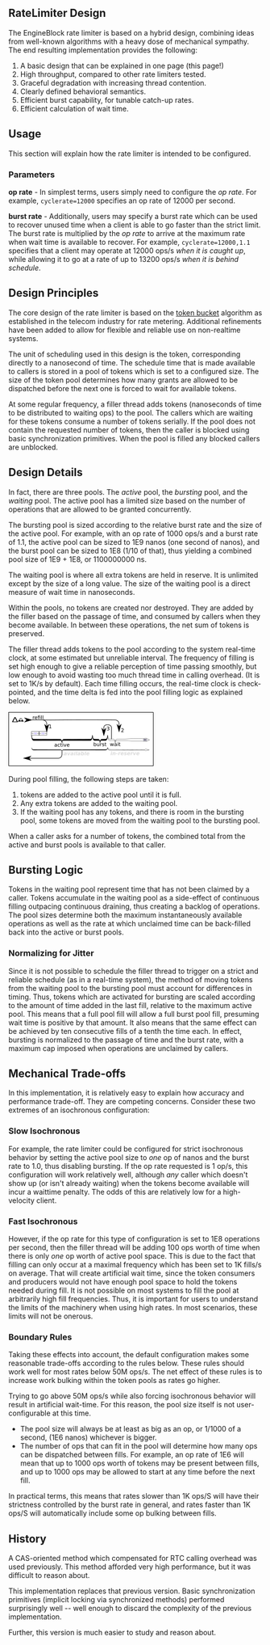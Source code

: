 ## RateLimiter Design

The EngineBlock rate limiter is based on a hybrid design, combining ideas
from well-known algorithms with a heavy dose of mechanical sympathy. The
end resulting implementation provides the following:

1. A basic design that can be explained in one page (this page!)
2. High throughput, compared to other rate limiters tested.
3. Graceful degradation with increasing thread contention.
4. Clearly defined behavioral semantics.
5. Efficient burst capability, for tunable catch-up rates.
6. Efficient calculation of wait time.

## Usage

This section will explain how the rate limiter is intended to be configured.

### Parameters

**op rate** - In simplest terms, users simply need to configure the *op rate*.
For example, `cyclerate=12000` specifies an op rate of 12000 per second.

**burst rate** - Additionally, users may specify a burst rate which can be used
to recover unused time when a client is able to go faster than the strict
limit. The burst rate is multiplied by the _op rate_ to arrive at the maximum
rate when wait time is available to recover. For example, `cyclerate=12000,1.1`
specifies that a client may operate at 12000 ops/s _when it is caught up_,
while allowing it to go at a rate of up to 13200 ops/s _when it is behind
schedule_.

## Design Principles

The core design of the rate limiter is based on the [token
bucket](https://en.wikipedia.org/wiki/Token_bucket) algorithm as established in
the telecom industry for rate metering. Additional refinements have been
added to allow for flexible and reliable use on non-realtime systems.

The unit of scheduling used in this design is the token, corresponding directly
to a nanosecond of time. The schedule time that is made available to callers is
stored in a pool of tokens which is set to a configured size. The size of the
token pool determines how many grants are allowed to be dispatched before the
next one is forced to wait for available tokens.

At some regular frequency, a filler thread adds tokens (nanoseconds of time to
be distributed to waiting ops) to the pool. The callers which are waiting for
these tokens consume a number of tokens serially. If the pool does not contain
the requested number of tokens, then the caller is blocked using basic
synchronization primitives. When the pool is filled any blocked callers are
unblocked.

## Design Details

In fact, there are three pools. The _active_ pool, the _bursting_ pool, and the
_waiting_ pool. The active pool has a limited size based on the number of
operations that are allowed to be granted concurrently.

The bursting pool is sized according to the relative burst rate and the size of the
active pool. For example, with an op rate of 1000 ops/s and a burst rate of 1.1,
the active pool can be sized to 1E9 nanos (one second of nanos), and the burst
pool can be sized to 1E8 (1/10 of that), thus yielding a combined pool size of
1E9 + 1E8, or 1100000000 ns.

The waiting pool is where all extra tokens are held in reserve. It is unlimited
except by the size of a long value. The size of the waiting pool is a direct
measure of wait time in nanoseconds.

Within the pools, no tokens are created nor destroyed. They are added by the
filler based on the passage of time, and consumed by callers when they become
available. In between these operations, the net sum of tokens is preserved.

The filler thread adds tokens to the pool according to the system real-time
clock, at some estimated but unreliable interval. The frequency of filling is set
high enough to give a reliable perception of time passing smoothly, but low
enough to avoid wasting too much thread time in calling overhead. (It is set to
1K/s by default). Each time filling occurs, the real-time clock is
check-pointed, and the time delta is fed into the pool filling logic as
explained below.

![RateLimiterDesign](hybrid_ratelimiter_sketch.png)

During pool filling, the following steps are taken:
1) tokens are added to the active pool until it is full.
2) Any extra tokens are added to the waiting pool. 
3) If the waiting pool has any tokens, and there is room in the bursting pool,
   some tokens are moved from the waiting pool to the bursting pool.

When a caller asks for a number of tokens, the combined total from the active
and burst pools is available to that caller.

## Bursting Logic

Tokens in the waiting pool represent time that has not been claimed by a caller.
Tokens accumulate in the waiting pool as a side-effect of continuous filling
outpacing continuous draining, thus creating a backlog of operations. The pool
sizes determine both the maximum instantaneously available operations as well as
the rate at which unclaimed time can be back-filled back into the active or
burst pools.

### Normalizing for Jitter

Since it is not possible to schedule the filler thread to trigger on a strict
and reliable schedule (as in a real-time system), the method of moving tokens
from the waiting pool to the bursting pool must account for differences in
timing. Thus, tokens which are activated for bursting are scaled according to
the amount of time added in the last fill, relative to the maximum active pool.
This means that a full pool fill will allow a full burst pool fill, presuming
wait time is positive by that amount. It also means that the same effect can be
achieved by ten consecutive fills of a tenth the time each. In effect, bursting
is normalized to the passage of time and the burst rate, with a maximum cap
imposed when operations are unclaimed by callers.

## Mechanical Trade-offs

In this implementation, it is relatively easy to explain how accuracy and
performance trade-off. They are competing concerns. Consider these two extremes
of an isochronous configuration:

### Slow Isochronous

For example, the rate limiter could be configured for strict isochronous
behavior by setting the active pool size to *one* op of nanos and the burst rate
to 1.0, thus disabling bursting. If the op rate requested is 1 op/s, this
configuration will work relatively well, although *any* caller which doesn't
show up (or isn't already waiting) when the tokens become available will incur a
waittime penalty. The odds of this are relatively low for a high-velocity
client.

### Fast Isochronous

However, if the op rate for this type of configuration is set to 1E8 operations
per second, then the filler thread will be adding 100 ops worth of time when
there is only *one* op worth of active pool space. This is due to the fact that
filling can only occur at a maximal frequency which has been set to 1K fills/s
on average. That will create artificial wait time, since the token consumers and
producers would not have enough pool space to hold the tokens needed during
fill. It is not possible on most systems to fill the pool at arbitrarily high
fill frequencies. Thus, it is important for users to understand the limits of
the machinery when using high rates. In most scenarios, these limits will not be
onerous.

### Boundary Rules

Taking these effects into account, the default configuration makes some
reasonable trade-offs according to the rules below. These rules should work well
for most rates below 50M ops/s. The net effect of these rules is to increase
work bulking within the token pools as rates go higher.

Trying to go above 50M ops/s while also forcing isochronous behavior will result
in artificial wait-time. For this reason, the pool size itself is not
user-configurable at this time.

- The pool size will always be at least as big as an op, or 1/1000 of a second,
   (1E6 nanos) whichever is bigger.
- The number of ops that can fit in the pool will determine how many ops
   can be dispatched between fills. For example, an op rate of 1E6 will mean
   that up to 1000 ops worth of tokens may be present between fills, and
   up to 1000 ops may be allowed to start at any time before the next fill.

In practical terms, this means that rates slower than 1K ops/S will have their
strictness controlled by the burst rate in general, and rates faster than 1K
ops/S will automatically include some op bulking between fills.

## History

A CAS-oriented method which compensated for RTC calling overhead was used
previously. This method afforded very high performance, but it was difficult to
reason about.

This implementation replaces that previous version. Basic synchronization
primitives (implicit locking via synchronized methods) performed surprisingly
well -- well enough to discard the complexity of the previous implementation.

Further, this version is much easier to study and reason about.